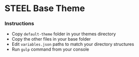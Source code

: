 # STEEL Base Theme

### Instructions

- Copy `default-theme` folder in your themes directory
- Copy the other files in your base folder
- Edit `variables.json` paths to match your directory structures
- Run `gulp` command from your console